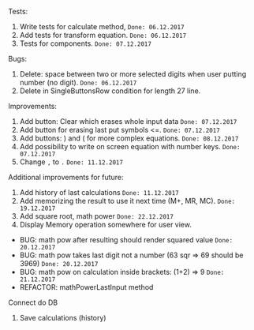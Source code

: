 Tests:
1. Write tests for calculate method, `Done: 06.12.2017`
2. Add tests for transform equation. `Done: 06.12.2017`
3. Tests for components. `Done: 07.12.2017`


Bugs:
1. Delete: space between two or more selected digits when user putting number (no digit). `Done: 06.12.2017`
2. Delete in SingleButtonsRow condition for length 27 line.

Improvements:
1. Add button: Clear which erases whole input data `Done: 07.12.2017`
2. Add button for erasing last put symbols <=. `Done: 07.12.2017`
3. Add buttons: ) and ( for more complex equations. `Done: 08.12.2017`
4. Add possibility to write on screen equation with number keys. `Done: 07.12.2017`
5. Change `,` to `.` `Done: 11.12.2017`

Additional improvements for future:
1. Add history of last calculations `Done: 11.12.2017`
2. Add memorizing the result to use it next time (M+, MR, MC). `Done: 19.12.2017`
3. Add square root, math power `Done: 22.12.2017`
4. Display Memory operation somewhere for user view.
- BUG: math pow after resulting should render squared value `Done: 20.12.2017`
- BUG: math pow takes last digit not a number (63 sqr => 69 should be 3969) `Done: 20.12.2017`
- BUG: math pow on calculation inside brackets: (1+2) => 9 `Done: 21.12.2017`
- REFACTOR: mathPowerLastInput method

Connect do DB 
1. Save calculations (history)